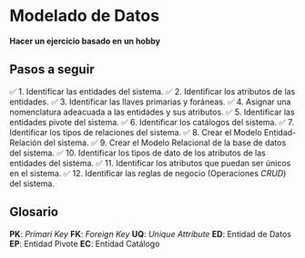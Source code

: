 # Modelado de Datos

**Hacer un ejercicio basado en un hobby**

## Pasos a seguir

✅ 1. Identificar las entidades del sistema. 
✅ 2. Identificar los atributos de las entidades.
✅ 3. Identificar las llaves primarias y foráneas.
✅ 4. Asignar una nomenclatura adeacuada a las entidades y sus atributos.
✅ 5. Identificar las entidades pivote del sistema.
✅ 6. Identificar los catálogos del sistema.
✅ 7. Identificar los tipos de relaciones del sistema.
✅ 8. Crear el Modelo Entidad-Relación del sistema.
✅ 9. Crear el Modelo Relacional de la base de datos del sistema.
✅ 10. Identificar los tipos de dato de los atributos de las entidades del sistema.
✅ 11. Identificar los atributos que puedan ser únicos en el sistema.
✅ 12. Identificar las reglas de negocio (Operaciones *CRUD*) del sistema.


## Glosario

**PK**: _Primari Key_
**FK**: _Foreign Key_
**UQ**: _Unique Attribute_
**ED**: Entidad de Datos
**EP**: Entidad Pivote
**EC**: Entidad Catálogo